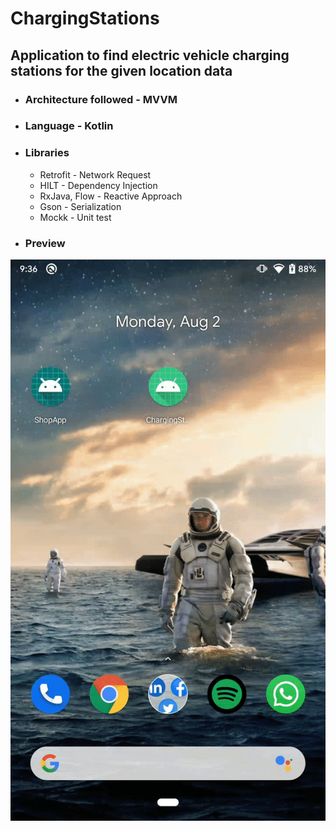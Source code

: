 # ChargingStations

## Application to find electric vehicle charging stations for the given location data

* ### Architecture followed - MVVM
* ### Language - Kotlin
* ### Libraries
    * Retrofit - Network Request
    * HILT - Dependency Injection
    * RxJava, Flow - Reactive Approach
    * Gson - Serialization
    * Mockk - Unit test
    
* ### Preview

![Preview](https://github.com/manasa-murali/ChargingStations/blob/main/chargingstationgif.gif)
